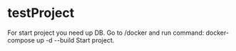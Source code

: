 # testProject
For start project you need up DB. Go to /docker and run command: docker-compose up -d --build  Start project.
